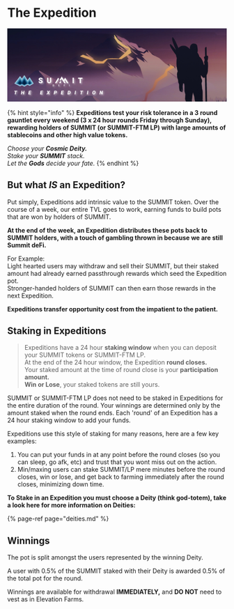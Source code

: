 # The Expedition

![](../.gitbook/assets/expeditions-overview-masthead%20%281%29.jpg)

{% hint style="info" %}
**Expeditions test your risk tolerance in a 3 round gauntlet every weekend \(3 x 24 hour rounds Friday through Sunday\), rewarding holders of SUMMIT \(or SUMMIT-FTM LP\) with large amounts of stablecoins and other high value tokens.**

_Choose your **Cosmic Deity.**  
Stake your **SUMMIT** stack.  
Let the **Gods** decide your fate._
{% endhint %}

## But what _IS_ an Expedition?

Put simply, Expeditions add intrinsic value to the SUMMIT token. Over the course of a week, our entire TVL goes to work, earning funds to build pots that are won by holders of SUMMIT.   
  
**At the end of the week, an Expedition distributes these pots back to SUMMIT holders, with a touch of gambling thrown in because we are still Summit deFi.**

For Example:  
Light hearted users may withdraw and sell their SUMMIT, but their staked amount had already earned passthrough rewards which seed the Expedition pot.  
Stronger-handed holders of SUMMIT can then earn those rewards in the next Expedition.  
  
**Expeditions transfer opportunity cost from the impatient to the patient.**

## Staking in Expeditions

> Expeditions have a 24 hour **staking window** when you can deposit your SUMMIT tokens or SUMMIT-FTM LP.  
> At the end of the 24 hour window, the Expedition **round closes.**  
> Your staked amount at the time of round close is your **participation amount.  
> Win or Lose**, your staked tokens are still yours.

SUMMIT or SUMMIT-FTM LP does not need to be staked in Expeditions for the entire duration of the round. Your winnings are determined only by the amount staked when the round ends. Each 'round' of an Expedition has a 24 hour staking window to add your funds.

Expeditions use this style of staking for many reasons, here are a few key examples:

1. You can put your funds in at any point before the round closes \(so you can sleep, go afk, etc\) and trust that you wont miss out on the action.
2. Min/maxing users can stake SUMMIT/LP mere minutes before the round closes, win or lose, and get back to farming immediately after the round closes, minimizing down time.

**To Stake in an Expedition you must choose a Deity \(think god-totem\), take a look here for more information on Deities:**

{% page-ref page="deities.md" %}

## Winnings

The pot is split amongst the users represented by the winning Deity.

A user with 0.5% of the SUMMIT staked with their Deity is awarded 0.5% of the total pot for the round.

Winnings are available for withdrawal **IMMEDIATELY,** and **DO NOT** need to vest as in Elevation Farms.

